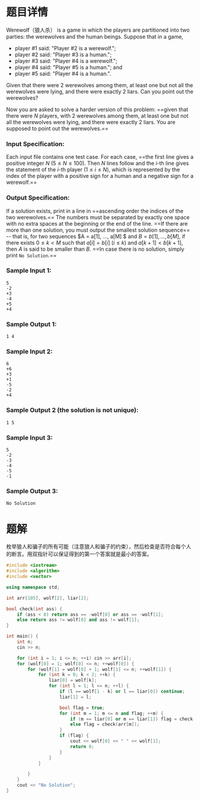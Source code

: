 # 题目详情
Werewolf（狼人杀） is a game in which the players are partitioned into two parties: the werewolves and the human beings. Suppose that in a game,

*   player #1 said: "Player #2 is a werewolf.";
*   player #2 said: "Player #3 is a human.";
*   player #3 said: "Player #4 is a werewolf.";
*   player #4 said: "Player #5 is a human."; and
*   player #5 said: "Player #4 is a human.".

Given that there were 2 werewolves among them, at least one but not all the werewolves were lying, and there were exactly 2 liars. Can you point out the werewolves?

Now you are asked to solve a harder version of this problem: ==given that there were $N$ players, with 2 werewolves among them, at least one but not all the werewolves were lying, and there were exactly 2 liars. You are supposed to point out the werewolves.==

### Input Specification:

Each input file contains one test case. For each case, ==the first line gives a positive integer $N$ ($5 \le N \le 100$). Then $N$ lines follow and the $i$-th line gives the statement of the $i$-th player ($1 \le i \le N$), which is represented by the index of the player with a positive sign for a human and a negative sign for a werewolf.==

### Output Specification:

If a solution exists, print in a line in ==ascending order the indices of the two werewolves.== The numbers must be separated by exactly one space with no extra spaces at the beginning or the end of the line. ==If there are more than one solution, you must output the smallest solution sequence== -- that is, for two sequences $A = a[1], ..., a[M] $ and $B=b[1],...,b[M]$, if there exists $0 \le k < M$ such that $a[i]=b[i]$ ($i \le k$) and $a[k+1]<b[k+1]$, then $A$ is said to be smaller than $B$. ==In case there is no solution, simply print `No Solution`.==

### Sample Input 1:

    5
    -2
    +3
    -4
    +5
    +4

### Sample Output 1:

    1 4


### Sample Input 2:

    6
    +6
    +3
    +1
    -5
    -2
    +4


### Sample Output 2 (the solution is not unique):

    1 5


### Sample Input 3:

    5
    -2
    -3
    -4
    -5
    -1


### Sample Output 3:

    No Solution

# 题解

枚举狼人和骗子的所有可能（注意狼人和骗子的约束），然后检查是否符合每个人的断言。用双指针可以保证得到的第一个答案就是最小的答案。

```cpp
#include <iostream>
#include <algorithm>
#include <vector>

using namespace std;

int arr[105], wolf[2], liar[2];

bool check(int ass) {
    if (ass < 0) return ass == -wolf[0] or ass == -wolf[1];
    else return ass != wolf[0] and ass != wolf[1];
}

int main() {
    int n;
    cin >> n;

    for (int i = 1; i <= n; ++i) cin >> arr[i];
    for (wolf[0] = 1; wolf[0] <= n; ++wolf[0]) {
        for (wolf[1] = wolf[0] + 1; wolf[1] <= n; ++wolf[1]) {
            for (int k = 0; k < 2; ++k) {
                liar[0] = wolf[k];
                for (int l = 1; l <= n; ++l) {
                    if (l == wolf[1 - k] or l == liar[0]) continue;
                    liar[1] = l;

                    bool flag = true;
                    for (int m = 1; m <= n and flag; ++m) {
                        if (m == liar[0] or m == liar[1]) flag = check(-arr[m]);
                        else flag = check(arr[m]);
                    }
                    if (flag) {
                        cout << wolf[0] << " " << wolf[1];
                        return 0;
                    }
                }
            }

        }
    }
    cout << "No Solution";
}
```

